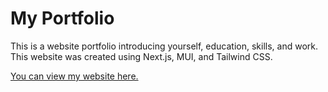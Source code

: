 # My Portfolio

This is a website portfolio introducing yourself, education, skills, and work. This website was created using Next.js, MUI, and Tailwind CSS.

[You can view my website here.](https://tananine.github.io/portfolio-v1)
